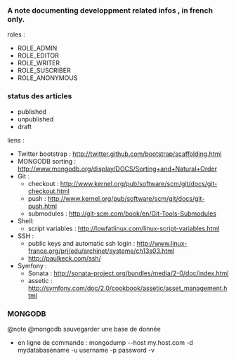 ### A note documenting developpment related infos , in french only.
roles :
+ ROLE_ADMIN
+ ROLE_EDITOR
+ ROLE_WRITER
+ ROLE_SUSCRIBER
+ ROLE_ANONYMOUS

### status des articles
+ published
+ unpublished
+ draft

liens :
+ Twitter bootstrap : http://twitter.github.com/bootstrap/scaffolding.html
+ MONGODB sorting : http://www.mongodb.org/display/DOCS/Sorting+and+Natural+Order
+ Git :
	+ checkout : http://www.kernel.org/pub/software/scm/git/docs/git-checkout.html
	+ push : http://www.kernel.org/pub/software/scm/git/docs/git-push.html
	+ submodules : http://git-scm.com/book/en/Git-Tools-Submodules
+ Shell:
	+ script variables : http://lowfatlinux.com/linux-script-variables.html
+ SSH :
	+ public keys and automatic ssh login : http://www.linux-france.org/prj/edu/archinet/systeme/ch13s03.html
	+ http://paulkeck.com/ssh/
+ Symfony :
	+ Sonata : http://sonata-project.org/bundles/media/2-0/doc/index.html
	+ assetic : http://symfony.com/doc/2.0/cookbook/assetic/asset_management.html

### MONGODB

@note @mongodb sauvegarder une base de donnée
+ en ligne de commande : mongodump --host my.host.com -d mydatabasename -u username -p password -v

